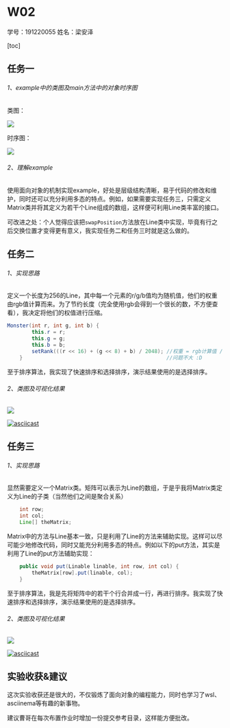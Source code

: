 # W02

学号：191220055
姓名：梁安泽



[toc]

## 任务一

###### 1、example中的类图及main方法中的对象时序图

类图：

![](http://www.plantuml.com/plantuml/png/RL8zpXCn4Etd52ut4ia1KaGXJHea8dveeXJUpH0M7E_AFq18A2WeQAWG7RHq20bH8S5bWEGOs9xFpaJADXxFyxnvytQcradZ_5O1GAiTciUoGN6drR9Mk0SHlkTTknOMtQAphMixNULWaE1y4nlsXA106BEFfF8OKgy16YMjBIM9FpSJYau0pbeHYWFWKYY96MJK8KEo2yDo9VgRq49kY5NGnZXxxpBPBKAOi332-VbzPrgz4QwxROpSyQdcYA_GK7EAXNk2555fPrn8sdG0UrSDs2MsUq1rXB2vYQ6YW-k9vk73Fiw0F1-7byRYGabTKOenuajilCC2X55G-wsOTzwiz-KNcX9jIbG3zxWudAQY-cXPz9ByBEauNWfcktjIFol6KgUOuIE_a7tPX5GLHR959IVOdgfEfixB5QS9hofkInGHBU6_R-RhMY4dJ3H2yhe-5C6blZmdexfRFyN6xI_tXGBg27crXiF3HD3piJZ-_FBltUy4HcHIx1sBls-_dzvy8EHA3G6ZqIJlx5Zy-VNfzECZP8fGLS121ydIK7VWsDVFn_VV2Bgk0cWt4qX-5OYGhEGi0xYxr93YqW_eVjsHAUgrtwh_)

时序图：

![](http://www.plantuml.com/plantuml/png/VL9DRm8X4BtpApRf1HBx1pmqrekN7apjny5umDrHIH4sVCJQNzy12gQHnOEmlFVWpPjPMCUDysVP4JBYJlHYvCfrwRVfGK5N0QJ0ynhWJh02-05JHQqsRWAw6345BVr-Bs4phLrfRuOgijPMEA4LWYGLyxXzM1a0jNjAHSox5roeK8uHgVNOaQ2RuexUKUHpz3EBaXB6ZLiUHRu5bxzetZ02QgZOAT6XxWZkBNzITa_EISx_XKDP-rPqyqTC2skxY8MzZw5WOAG0bLYSVZQ6NuFJMuPLGMnLAl23ImyeAHsiyGnNNpGbLdLGWf2Q3w6BsnthsiomPgVaDfLtJCphmiTmvwp3lvQ9SeWJmes5jUIARfmHwiZQPZ27G6uaLsaCV4Fl7PGNscd7H-9kUNqDSPR1RMb2xMLqurdIjCSWESeDkv-kYn5vR0y7C31ynWFA6jIuQJ8EqjjJaz5BRI64l41Z_Ym9-GK0)

###### 2、理解example

使用面向对象的机制实现example，好处是层级结构清晰，易于代码的修改和维护，同时还可以充分利用多态的特点。例如，如果需要实现任务三，只需定义Matrix类并将其定义为若干个Line组成的数组，这样便可利用Line类丰富的接口。

可改进之处：个人觉得应该把`swapPosition`方法放在Line类中实现，毕竟有行之后交换位置才变得更有意义，我实现任务二和任务三时就是这么做的。



## 任务二

###### 1、实现思路

定义一个长度为256的Line，其中每一个元素的r/g/b值均为随机值，他们的权重由rgb值计算而来。为了节约长度（完全使用rgb会得到一个很长的数，不方便查看），我决定将他们的权值进行压缩。

```java
Monster(int r, int g, int b) {
        this.r = r;
        this.g = g;
        this.b = b;
        setRank(((r << 16) + (g << 8) + b) / 2048); //权重 = rgb计算值 / 2048
    }												//问题不大 :D
```

至于排序算法，我实现了快速排序和选择排序，演示结果使用的是选择排序。

###### 2、类图及可视化结果

![](http://www.plantuml.com/plantuml/png/hLEzRXGn4Exz52utKf87kE8Kg4440bMKmhitXEKSxs9x-T4c1GK53HMYWvOE8I4g97WP87aCx9tnh1sTJXH9ivFvvllcnzyTEA-i7ywq4A8r7knZrO2yqnfLQnY537_FktOb7VW7ogohKBCpPKCWJocvKzGTTgxrRMUg522S_eki50VcXH2DLiunZarf0gdnAmg9Yj2oBoLdaAL31iP2uVX4zXGwaHe2RuUQ_U2Js2uZb8XRN2jtBrIVz2CqSuwyRSsfzDqjQzMhVEaZezOu6eRIFu4fm5HdFLZffe-Ogu82nt6GXqIwzX18h_1JJ1Ak2e_wk1pa-NWLPHqSQcKgJ6MAy1AQmGC1kqZcJUw6IuOs8vl3pZRXg9xHu9lI5Zq5k2V9qHtfbXUvHt6jpAAwKwjOVtoIdo5KLSNkqNvQ5TQxFTIrXbnmaf4gv_M19ChNJjDbKlU7jbd_dnA2yUA-zCpSv5bIOspB0CbIeA7nDxBClVffa1fB3sDGOSlqQzZRErzI-K9U_lZyz-sl2Op8ajzu8V-y-NRr-ZqY-_jBIVo5_FtpuzNt3o9L1Xg3p19aYi0ypz4ldoxVVMLmOqE1lvM8uMKOGO1cuK7AT36YOBVmA1Zp9BC7DkFuGbiA164Rhte0PZMSwNy0)

[![asciicast](https://asciinema.org/a/zV527xLR9DBPefpCRX1AXIme3.svg)](https://asciinema.org/a/zV527xLR9DBPefpCRX1AXIme3)



## 任务三

###### 1、实现思路

显然需要定义一个Matrix类。矩阵可以表示为Line的数组，于是乎我将Matrix类定义为Line的子类（当然他们之间是聚合关系）

```java
    int row;
    int col;
    Line[] theMatrix;
```

Matrix中的方法与Line基本一致，只是利用了Line的方法来辅助实现。这样可以尽可能少地修改代码，同时又能充分利用多态的特点。例如以下的put方法，其实是利用了Line的put方法辅助实现：

```java
    public void put(Linable linable, int row, int col) {
        theMatrix[row].put(linable, col);
    }											
```

至于排序算法，我是先将矩阵中的若干个行合并成一行，再进行排序。我实现了快速排序和选择排序，演示结果使用的是选择排序。



###### 2、类图及可视化结果

![](http://www.plantuml.com/plantuml/png/hLEzRXGn4Exz52utKf87kE8Kg4440bMKmhStXEMStSNsag1D2WeA6Yf41oqTGa9KIF0oGF8OZ7ViMVla0WcksRdvPhxvviS7rYdZXZCjX6XQ1-Qnga7UQLgrqZ0AYR_dNREM5jm3rMugZDcPl6Z8q-3SoU8EEzkufckhQ10S__ciQ6FcbH2rLjOoJaM30gdfApAAAg1vtU1aSAP63umPm_69x8DfHIm8t1rnzeEBPBkC18VlOYlSdgkU5I8qvnmvqxIdqdMtZ54lqgRlAeGkHfwewSxPhZlDob2lUm8KJNh9JkkKLPUL4_2lwezQjQ71akarJWQvEkF0I3jzn1o536nxCGz3qjOPKNf5dqm9tWGywdsJaFhzJfMnSAXLMv4hOOGBg0S70TYbv7aFU0TO9bd4VEHihMOKhpwx9xucwZFGqHpZBA_I5qPj9GzCTshjuuzFqZ5WL9NrZlEQ-akqtnvMkDQKSAAHAithCKdasuxg4ghxGrDl_ew9G3znbzrCelvPPCkneW0-AT1Gk__IpBtLKwGQynicewAIyKNixLqkG_X2Nd_x-FlrZmdqo99tl92_NdsvUVcMaFtzfGpv2_dp-_kRh-z4ZCGq1ZbBq8kbOfvYBXNE1JalqxnF7wxVV6QmA4NGA_8OpOmH0e9AbaZkedZ1TyHIo6ObytMKyMHtvG0HiEAy3w1T3sVw3m00)

[![asciicast](https://asciinema.org/a/ZCpjTTIdHy8GWHf5SWXbtVnnt.svg)](https://asciinema.org/a/ZCpjTTIdHy8GWHf5SWXbtVnnt)



## 实验收获&建议

这次实验收获还是很大的，不仅锻炼了面向对象的编程能力，同时也学习了wsl、asciinema等有趣的新事物。

建议曹哥在每次布置作业时增加一份提交参考目录，这样能方便批改。